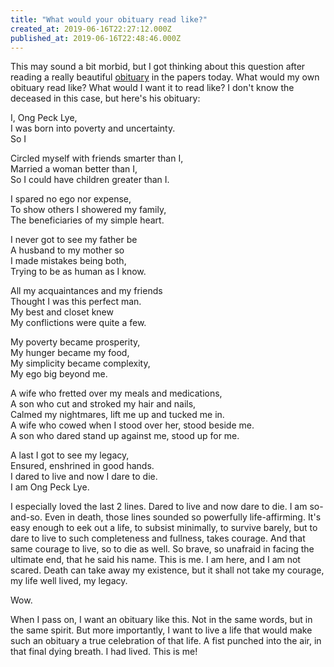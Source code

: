 ```yaml
---
title: "What would your obituary read like?"
created_at: 2019-06-16T22:27:12.000Z
published_at: 2019-06-16T22:48:46.000Z
---
```

This may sound a bit morbid, but I got thinking about this question after reading a really beautiful [obituary](https://en.wikipedia.org/wiki/Obituary) in the papers today. What would my own obituary read like? What would I want it to read like? I don't know the deceased in this case, but here's his obituary:

  

I, Ong Peck Lye,  
I was born into poverty and uncertainty.  
So I

Circled myself with friends smarter than I,  
Married a woman better than I,  
So I could have children greater than I.

I spared no ego nor expense,  
To show others I showered my family,  
The beneficiaries of my simple heart.

I never got to see my father be   
A husband to my mother so  
I made mistakes being both,  
Trying to be as human as I know.

All my acquaintances and my friends  
Thought I was this perfect man.  
My best and closet knew  
My conflictions were quite a few.

My poverty became prosperity,  
My hunger became my food,  
My simplicity became complexity,  
My ego big beyond me.

A wife who fretted over my meals and medications,  
A son who cut and stroked my hair and nails,  
Calmed my nightmares, lift me up and tucked me in.  
A wife who cowed when I stood over her, stood beside me.  
A son who dared stand up against me, stood up for me.

A last I got to see my legacy,  
Ensured, enshrined in good hands.  
I dared to live and now I dare to die.  
I am Ong Peck Lye.

  

I especially loved the last 2 lines. Dared to live and now dare to die. I am so-and-so. Even in death, those lines sounded so powerfully life-affirming. It's easy enough to eek out a life, to subsist minimally, to survive barely, but to dare to live to such completeness and fullness, takes courage. And that same courage to live, so to die as well. So brave, so unafraid in facing the ultimate end, that he said his name. This is me. I am here, and I am not scared. Death can take away my existence, but it shall not take my courage, my life well lived, my legacy. 

  

Wow.  

  

When I pass on, I want an obituary like this. Not in the same words, but in the same spirit. But more importantly, I want to live a life that would make such an obituary a true celebration of that life. A fist punched into the air, in that final dying breath. I had lived. This is me!
